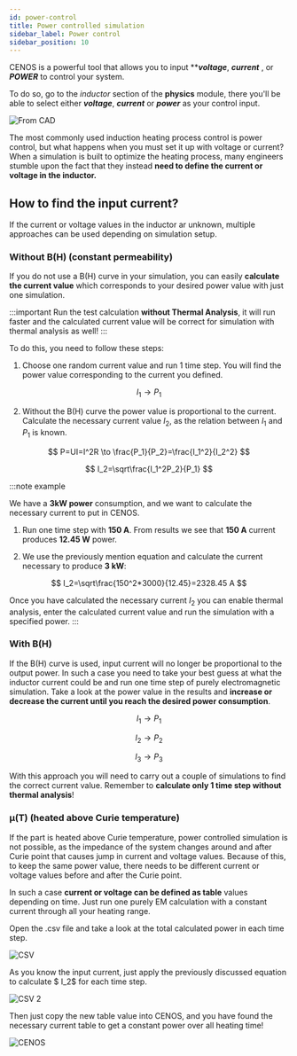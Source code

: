 ```yaml
---
id: power-control
title: Power controlled simulation
sidebar_label: Power control
sidebar_position: 10
---
```


CENOS is a powerful tool that allows you to input *****voltage***, ***current*** , or ***POWER*** to control your system.

To do so, go to the *inductor* section of the **physics** module, there you'll be able to select either ***voltage***, ***current*** or ***power*** as your control input. 

<p align="center">

![From CAD](../getting-started/assets/cad/ind.png)

</p>

The most commonly used induction heating process control is power control, but what happens when you must set it up with voltage or current? When a simulation is built to optimize the heating process, many engineers stumble upon the fact that they instead **need to define the current or voltage in the inductor.**

## How to find the input current?

If the current or voltage values in the inductor ar unknown, multiple approaches can be used depending on simulation setup.

### Without B(H) (constant permeability)

If you do not use a B(H) curve in your simulation, you can easily **calculate the current value** which corresponds to your desired power value with just one simulation. 

:::important
Run the test calculation **without Thermal Analysis**, it will run faster and the calculated current value will be correct for simulation with thermal analysis as well!
:::

To do this, you need to follow these steps:

1) Choose one random current value and run 1 time step. You will find the power value corresponding to the current you defined.

$$
I_1 \to P_1
$$

2) Without the B(H) curve the power value is proportional to the current. Calculate the necessary current value $I_2$, as the relation between $I_1$ and $P_1$ is known.

$$
P=UI=I^2R \to \frac{P_1}{P_2}=\frac{I_1^2}{I_2^2}
$$

$$
I_2=\sqrt\frac{I_1^2P_2}{P_1}
$$

:::note example

We have a **3kW power** consumption, and we want to calculate the necessary current to put in CENOS.

1) Run one time step with **150 A**. From results we see that **150 A** current produces **12.45 W** power.

2) We use the previously mention equation and calculate the current necessary to produce **3 kW**:

$$
I_2=\sqrt\frac{150^2*3000}{12.45}=2328.45 A
$$

Once you have calculated the necessary current $I_2$ you can enable thermal analysis, enter the calculated current value and run the simulation with a specified power.
:::

### With B(H)

If the B(H) curve is used, input current will no longer be proportional to the output power. In such a case you need to take your best guess at what the inductor current could be and run one time step of purely electromagnetic simulation. Take a look at the power value in the results and **increase or decrease the current until you reach the desired power consumption**.

$$
I_1 \to P_1
$$

$$
I_2 \to P_2
$$

$$
I_3 \to P_3
$$

With this approach you will need to carry out a couple of simulations to find the correct current value. Remember to **calculate only 1 time step without thermal analysis**!

### μ(T) (heated above Curie temperature)

If the part is heated above Curie temperature, power controlled simulation is not possible, as the impedance of the system changes around and after Curie point that causes jump in current and voltage values. Because of this, to keep the same power value, there needs to be different current or voltage values before and after the Curie point.

In such a case **current or voltage can be defined as table** values depending on time. Just run one purely EM calculation with a constant current through all your heating range.

Open the .csv file and take a look at the total calculated power in each time step.

<p align="center">

![CSV](assets/power-control/5.png)

</p>

As you know the input current, just apply the previously discussed equation to calculate $ I_2$ for each time step.

<p align="center">

![CSV 2](assets/power-control/7.png)

</p>

Then just copy the new table value into CENOS, and you have found the necessary current table to get a constant power over all heating time!

<p align="center">

![CENOS](assets/power-control/9.png)

</p>
